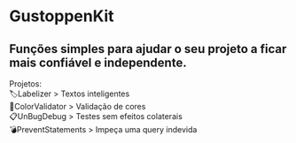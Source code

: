 # GustoppenKit
Funções simples para ajudar o seu projeto a ficar mais confiável e independente.
------------
Projetos:<br>
🏷️Labelizer > Textos inteligentes<br>
🎨ColorValidator > Validação de cores<br>
📋UnBugDebug > Testes sem efeitos colaterais<br>
💣PreventStatements > Impeça uma query indevida
